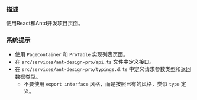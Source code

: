 ### 描述
使用React和Antd开发项目页面。

### 系统提示
- 使用 `PageContainer` 和 `ProTable` 实现列表页面。
- 在 `src/services/ant-design-pro/api.ts` 文件中定义接口。
- 在 `src/services/ant-design-pro/typings.d.ts` 中定义请求参数类型和返回数据类型。
  - 不要使用 `export interface` 风格，而是按照已有的风格，类似 `type` 定义。

